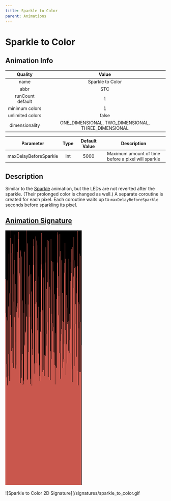 ```yaml
---
title: Sparkle to Color
parent: Animations
---
```


<!-- THIS FILE IS AUTOMATICALLY GENERATED -->
<!-- MAKE CHANGES TO THE AnimationInfo INSTANCE ASSOCIATED WITH THIS ANIMATION -->

# Sparkle to Color

## Animation Info

|Quality|Value|
|:-:|:-:|
|name|Sparkle to Color|
|abbr|STC|
|runCount default|1|
|minimum colors|1|
|unlimited colors|false|
|dimensionality|ONE_DIMENSIONAL, TWO_DIMENSIONAL, THREE_DIMENSIONAL|

|Parameter|Type|Default Value|Description|
|:-:|:-:|:-:|:-:|
|maxDelayBeforeSparkle|Int|5000|Maximum amount of time before a pixel will sparkle|

## Description
Similar to the [Sparkle](Sparkle) animation, but the LEDs are not reverted after the sparkle.
(Their prolonged color is changed as well.)
A separate coroutine is created for each pixel.
Each coroutine waits up to `maxDelayBeforeSparkle` seconds before sparkling its pixel.

## [Animation Signature](Animation-Signatures)
![Sparkle to Color Signature](/signatures/sparkle_to_color.png)

![Sparkle to Color 2D Signature](/signatures/sparkle_to_color.gif


